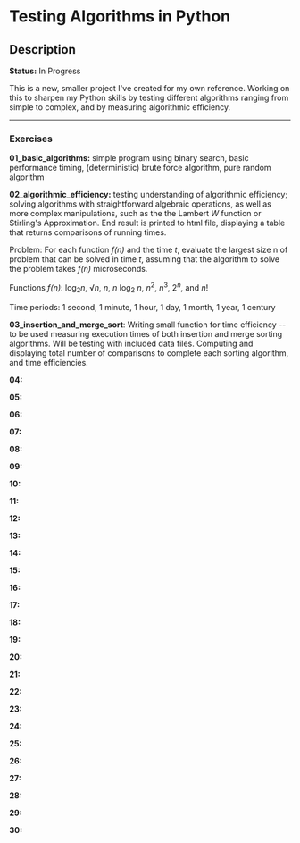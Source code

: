 # Testing Algorithms in Python

## Description
**Status:** In Progress

This is a new, smaller project I've created for my own reference. Working on this to sharpen my Python skills by testing different algorithms ranging from simple to complex, and by measuring algorithmic efficiency.

---

### Exercises

**01_basic_algorithms:** simple program using binary search, basic performance timing, (deterministic) brute force algorithm, pure random algorithm

**02_algorithmic_efficiency:** testing understanding of algorithmic efficiency; solving algorithms with straightforward algebraic operations, as well as more complex manipulations, such as the the Lambert _W_ function or Stirling's Approximation. End result is printed to html file, displaying a table that returns comparisons of running times.

Problem: For each function _f(n)_ and the time _t_, evaluate the largest size n of problem that can be solved in time _t_, assuming that the algorithm to solve the problem takes _f(n)_ microseconds.

Functions _f(n)_: log<sub>2</sub>_n_, √_n_, _n_, _n_ log<sub>2</sub> _n_, _n_<sup>2</sup>, _n_<sup>3</sup>, 2<sup>_n_</sup>, and _n_! 

Time periods: 1 second, 1 minute, 1 hour, 1 day, 1 month, 1 year, 1 century

**03_insertion_and_merge_sort**: Writing small function for time efficiency -- to be used measuring execution times of both insertion and merge sorting algorithms. Will be testing with included data files. Computing and displaying total number of comparisons to complete each sorting algorithm, and time efficiencies.

**04:**

**05:**

**06:**

**07:**

**08:**

**09:**

**10:**

**11:**

**12:**

**13:**

**14:**

**15:**

**16:**

**17:**

**18:**

**19:**

**20:**

**21:**

**22:**

**23:**

**24:**

**25:**

**26:**

**27:**

**28:**

**29:**

**30:**